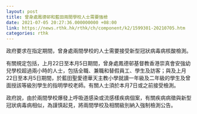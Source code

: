 ```yaml
---
layout: post
title: 曾身處鳳德邨和藍田兩間學校人士需要強檢
date: 2021-07-05 20:27:36.000000000 +08:00
link: https://news.rthk.hk/rthk/ch/component/k2/1599301-20210705.htm
categories: rthk
---
```


政府要求在指定期間，曾身處兩間學校的人士需要接受新型冠狀病毒病核酸檢測。

有關規定包括，上月22日至本月5日期間，曾身處鳳德邨基督教香港崇真會安強幼兒學校超過兩小時的人士，包括全職、兼職和替假員工、學生及訪客；與及上月22日至本月5日期間，於藍田聖愛德華天主教小學就讀一年級及二年級的學生及曾面授該等級別學生的指明學校老師。有關人士須於本月7日或之前接受檢測。

政府說，由於兩間學校爆發上呼吸道感染或流感樣疾病個案，有關疾病病徵與新型冠狀病毒病相似，為謹慎起見，將兩間學校及相關級別納入強制檢測公告。
